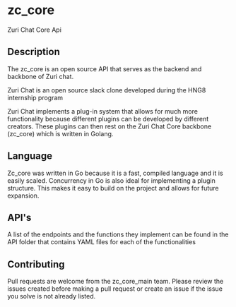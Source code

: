 # zc_core

Zuri Chat Core Api



## Description

The zc_core is an open source API that serves as the backend and backbone of Zuri chat.

Zuri Chat is an open source slack clone developed during the HNG8 internship program 





Zuri Chat implements a plug-in system that allows for much more functionality because different plugins can be developed by different creators. These plugins can then rest on the Zuri Chat Core backbone (zc_core) which is written in Golang.



## Language

Zc_core was written in Go because it is a fast, compiled language and it is easily scaled. Concurrency in Go is also ideal for implementing a plugin structure. This makes it easy to build on the project and allows for future expansion.



## API's

A list of the endpoints and the functions they implement can be found in the API folder that contains YAML files for each of the functionalities




















## Contributing

Pull requests are welcome from the zc_core_main team. Please review the issues created before making a pull request or create an issue if the issue you solve is not already listed.
